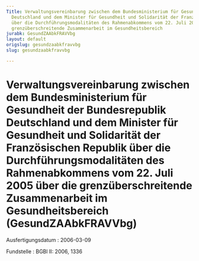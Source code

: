 ```yaml
---
Title: Verwaltungsvereinbarung zwischen dem Bundesministerium für Gesundheit der Bundesrepublik
  Deutschland und dem Minister für Gesundheit und Solidarität der Französischen Republik
  über die Durchführungsmodalitäten des Rahmenabkommens vom 22. Juli 2005 über die
  grenzüberschreitende Zusammenarbeit im Gesundheitsbereich
jurabk: GesundZAAbkFRAVVbg
layout: default
origslug: gesundzaabkfravvbg
slug: gesundzaabkfravvbg

---
```


# Verwaltungsvereinbarung zwischen dem Bundesministerium für Gesundheit der Bundesrepublik Deutschland und dem Minister für Gesundheit und Solidarität der Französischen Republik über die Durchführungsmodalitäten des Rahmenabkommens vom 22. Juli 2005 über die grenzüberschreitende Zusammenarbeit im Gesundheitsbereich (GesundZAAbkFRAVVbg)

Ausfertigungsdatum
:   2006-03-09

Fundstelle
:   BGBl II: 2006, 1336

